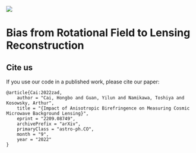 [![](https://img.shields.io/badge/arXiv-2209.08749%20-red.svg)](https://arxiv.org/abs/2209.08749)

# Bias from Rotational Field to Lensing Reconstruction

## Cite us
If you use our code in a published work, please cite our paper:
```
@article{Cai:2022zad,
    author = "Cai, Hongbo and Guan, Yilun and Namikawa, Toshiya and Kosowsky, Arthur",
    title = "{Impact of Anisotropic Birefringence on Measuring Cosmic Microwave Background Lensing}",
    eprint = "2209.08749",
    archivePrefix = "arXiv",
    primaryClass = "astro-ph.CO",
    month = "9",
    year = "2022"
}
```
